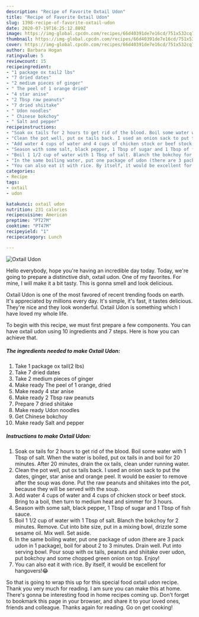 ```yaml
---
description: "Recipe of Favorite Oxtail Udon"
title: "Recipe of Favorite Oxtail Udon"
slug: 1398-recipe-of-favorite-oxtail-udon
date: 2020-07-19T16:25:12.889Z
image: https://img-global.cpcdn.com/recipes/66d40391de7e16cd/751x532cq70/oxtail-udon-recipe-main-photo.jpg
thumbnail: https://img-global.cpcdn.com/recipes/66d40391de7e16cd/751x532cq70/oxtail-udon-recipe-main-photo.jpg
cover: https://img-global.cpcdn.com/recipes/66d40391de7e16cd/751x532cq70/oxtail-udon-recipe-main-photo.jpg
author: Barbara Hogan
ratingvalue: 5
reviewcount: 15
recipeingredient:
- "1 package ox tail2 lbs"
- "7 dried dates"
- "2 medium pieces of ginger"
- " The peel of 1 orange dried"
- "4 star anise"
- "2 Tbsp raw peanuts"
- "7 dried shiitake"
- " Udon noodles"
- " Chinese bokchoy"
- " Salt and pepper"
recipeinstructions:
- "Soak ox tails for 2 hours to get rid of the blood. Boil some water with 1 Tbsp of salt. When the water is boiled, put ox tails in and boil for 20 minutes. After 20 minutes, drain the ox tails, clean under running water."
- "Clean the pot well, put ox tails back. I used an onion sack to put the dates, ginger, star anise and orange peel. It would be easier to remove after the soup was done. Put the raw peanuts and shiitakes into the pot, because they will be served with the soup."
- "Add water 4 cups of water and 4 cups of chicken stock or beef stock. Bring to a boil, then turn to medium heat and simmer for 3 hours."
- "Season with some salt, black pepper, 1 Tbsp of sugar and 1 Tbsp of fish sauce."
- "Boil 1 1/2 cup of water with 1 Tbsp of salt. Blanch the bokchoy for 2 minutes. Remove. Cut into bite size, put in a mixing bowl, drizzle some sesame oil. Mix well. Set aside."
- "In the same boiling water, put one package of udon (there are 3 pack udon in 1 package), boil for about 2 to 3 minutes. Drain well. Put into serving bowl. Pour soup with ox tails, peanuts and shiitake over udon, put bokchoy and some chopped green onion on top. Enjoy!"
- "You can also eat it with rice. By itself, it would be excellent for hangovers!😂"
categories:
- Recipe
tags:
- oxtail
- udon

katakunci: oxtail udon 
nutrition: 231 calories
recipecuisine: American
preptime: "PT27M"
cooktime: "PT47M"
recipeyield: "1"
recipecategory: Lunch

---
```



![Oxtail Udon](https://img-global.cpcdn.com/recipes/66d40391de7e16cd/751x532cq70/oxtail-udon-recipe-main-photo.jpg)

Hello everybody, hope you're having an incredible day today. Today, we're going to prepare a distinctive dish, oxtail udon. One of my favorites. For mine, I will make it a bit tasty. This is gonna smell and look delicious.



Oxtail Udon is one of the most favored of recent trending foods on earth. It's appreciated by millions every day. It's simple, it's fast, it tastes delicious. They're nice and they look wonderful. Oxtail Udon is something which I have loved my whole life.


To begin with this recipe, we must first prepare a few components. You can have oxtail udon using 10 ingredients and 7 steps. Here is how you can achieve that.

<!--inarticleads1-->

##### The ingredients needed to make Oxtail Udon:

1. Take 1 package ox tail(2 lbs)
1. Take 7 dried dates
1. Take 2 medium pieces of ginger
1. Make ready  The peel of 1 orange, dried
1. Make ready 4 star anise
1. Make ready 2 Tbsp raw peanuts
1. Prepare 7 dried shiitake
1. Make ready  Udon noodles
1. Get  Chinese bokchoy
1. Make ready  Salt and pepper




<!--inarticleads2-->

##### Instructions to make Oxtail Udon:

1. Soak ox tails for 2 hours to get rid of the blood. Boil some water with 1 Tbsp of salt. When the water is boiled, put ox tails in and boil for 20 minutes. After 20 minutes, drain the ox tails, clean under running water.
1. Clean the pot well, put ox tails back. I used an onion sack to put the dates, ginger, star anise and orange peel. It would be easier to remove after the soup was done. Put the raw peanuts and shiitakes into the pot, because they will be served with the soup.
1. Add water 4 cups of water and 4 cups of chicken stock or beef stock. Bring to a boil, then turn to medium heat and simmer for 3 hours.
1. Season with some salt, black pepper, 1 Tbsp of sugar and 1 Tbsp of fish sauce.
1. Boil 1 1/2 cup of water with 1 Tbsp of salt. Blanch the bokchoy for 2 minutes. Remove. Cut into bite size, put in a mixing bowl, drizzle some sesame oil. Mix well. Set aside.
1. In the same boiling water, put one package of udon (there are 3 pack udon in 1 package), boil for about 2 to 3 minutes. Drain well. Put into serving bowl. Pour soup with ox tails, peanuts and shiitake over udon, put bokchoy and some chopped green onion on top. Enjoy!
1. You can also eat it with rice. By itself, it would be excellent for hangovers!😂




So that is going to wrap this up for this special food oxtail udon recipe. Thank you very much for reading. I am sure you can make this at home. There's gonna be interesting food in home recipes coming up. Don't forget to bookmark this page in your browser, and share it to your loved ones, friends and colleague. Thanks again for reading. Go on get cooking!
